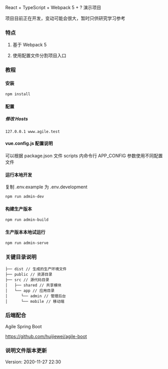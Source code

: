React + TypeScript + Webpack 5 + ? 演示项目

项目目前正在开发，变动可能会很大，暂时只供研究学习参考

### 特点

1. 基于 Webpack 5

2. 使用配置文件分割项目入口

### 教程

#### 安装

```bash
npm install
```

#### 配置

##### 修改 Hosts
```text
127.0.0.1 www.agile.test
```

#### vue.config.js 配置说明
可以根据 package.json 文件 scripts 内命令行 APP_CONFIG 参数使用不同配置文件


#### 运行本地开发
复制 .env.example 为 .env.development

```bash
npm run admin-dev
```

#### 构建生产版本

```bash
npm run admin-build
```

#### 生产版本本地试运行

```bash
npm run admin-serve
```

### 关键目录说明
```
├── dist // 生成的生产环境文件
├── public // 资源目录
├── src // 源代码目录
│   ├── shared // 共享模块
│   └── app // 应用目录
│      └── admin // 管理后台
│      └── mobile // 移动端
```

### 后端配合
Agile Spring Boot

https://github.com/huijiewei/agile-boot

### 说明文件版本更新

Version: 2020-11-27 22:30
